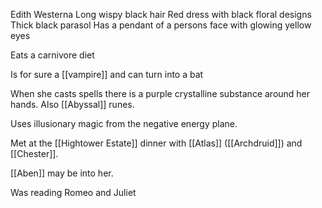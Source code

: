 Edith Westerna
Long wispy black hair
Red dress with black floral designs
Thick black parasol
Has a pendant of a persons face with glowing yellow eyes

Eats a carnivore diet

Is for sure a [[vampire]] and can turn into a bat

When she casts spells there is a purple crystalline substance around her hands. Also [[Abyssal]] runes.

Uses illusionary magic from the negative energy plane.

Met at the [[Hightower Estate]] dinner with [[Atlas]] ([[Archdruid]]) and [[Chester]].

[[Aben]] may be into her.

Was reading Romeo and Juliet

